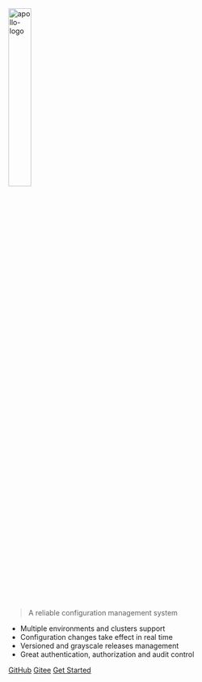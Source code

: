 <img src="https://cdn.jsdelivr.net/gh/apolloconfig/apollo@master/doc/images/logo/logo-simple.png" alt="apollo-logo" width="30%">

> A reliable configuration management system

- Multiple environments and clusters support
- Configuration changes take effect in real time
- Versioned and grayscale releases management
- Great authentication, authorization and audit control

[GitHub](https://github.com/apolloconfig)
[Gitee](https://gitee.com/apolloconfig)
[Get Started](zh/README)
